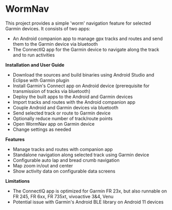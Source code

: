 WormNav
===================================

This project provides a simple 'worm' navigation feature for selected Garmin devices.
It consists of two apps:
- An Android companion app to manage gpx tracks and routes and send them to the Garmin device via bluetooth
- The ConnectIQ app for the Garmin device to navigate along the track and to run activities

**Installation and User Guide**
- Download the sources and build binaries using Android Studio and Eclipse with Garmin plugin
- Install Garmin's Connect app on Android device (prerequisite for transmission of tracks via bluetooth) 
- Deploy the built apps to the Android and Garmin devices
- Import tracks and routes with the Android companion app
- Couple Android and Garmin devices via bluetooth
- Send selected track or route to Garmin device
- Optionally reduce number of track/route points
- Open WormNav app on Garmin device
- Change settings as needed

**Features**
- Manage tracks and routes with companion app
- Standalone navigation along selected track using Garmin device
- Configurable auto lap and bread crumb navigation
- Map zoom in/out and center
- Show activity data on configurable data screens
 
**Limitations**
- The ConnectIQ app is optimized for Garmin FR 23x, but also runnable on FR 245, FR 6xx, FR 735xt, vivoactive 3&4, Venu
- Potential issue with Garmin's Android BLE library on Android 11 devices